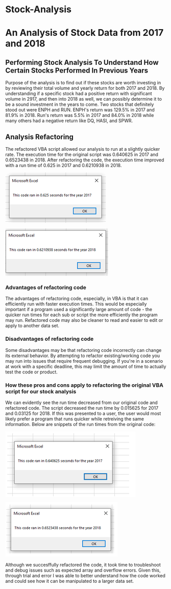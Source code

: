 # Stock-Analysis

# An Analysis of Stock Data from 2017 and 2018

## Performing Stock Analysis To Understand How Certain Stocks Performed In Previous Years

Purpose of the analysis is to find out if these stocks are worth investing in by reviewing their total volume and yearly return for both 2017 and 2018. By understanding if a specific stock had a positive return with significant volume in 2917, and then into 2018 as well, we can possibly determine it to be a sound investment in the years to come. Two stocks that definitely stood out were ENPH and RUN. ENPH's return was 129.5% in 2017 and 81.9% in 2018. Run's return was 5.5% in 2017 and 84.0% in 2018 while many others had a negative return like DQ, HASI, and SPWR.

## Analysis Refactoring

The refactored VBA script allowed our analysis to run at a slightly quicker rate. The execution time for the original script was 0.640625 in 2017 and 0.6523438 in 2018. After refactoring the code, the execution time improved with a run time of 0.625 in 2017 and 0.6210938 in 2018.

![Refactored Execution Time for 2017](Resources/VBA_Challenge_2017.png)

![Refactored Execution Time for 2018](Resources/VBA_Challenge_2018.png)

### Advantages of refactoring code

The advantages of refactoring code, especially, in VBA is that it can efficiently run with faster execution times. This would be especially important if a program used a significantly large amount of code - the quicker run times for each sub or script the more efficiently the program may run. Refactored code may also be cleaner to read and easier to edit or apply to another data set.

### Disadvantages of refactoring code

Some disadvantages may be that refactoring code incorrectly can change its external behavior. By attempting to refactor existing/working code you may run into issues that require frequent debugging. If you're in a scenario at work with a specific deadline, this may limit the amount of time to actually test the code or product.

### How these pros and cons apply to refactoring the original VBA script for our stock analysis

We can evidently see the run time decreased from our original code and refactored code. The script decreased the run time by 0.015625 for 2017 and 0.03125 for 2018. If this was presented to a user, the user would most likely prefer a program that runs quicker while retreiving the same information. Below are snippets of the run times from the original code:

![Original Execution Time for 2017](Resources/VBA_Original_Code_2017.png)

![Original Execution Time for 2018](Resources/VBA_Original_Code_2018.png)

Although we succesffully refactored the code, it took time to troubleshoot and debug issues such as expected array and overflow errors. Given this, through trial and error I was able to better understand how the code worked and could see how it can be manipulated to a larger data set. 
